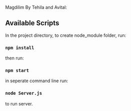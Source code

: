 Magdilim By Tehila and Avital: 

## Available Scripts

In the project directory, to create node_module folder, run:

### `npm install`

then run:

### `npm start`

in seperate command line run:
### `node Server.js`
to run server.
